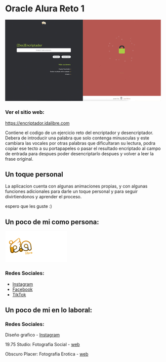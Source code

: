 Oracle Alura Reto 1
===================

![Encriptador](img/facebook_web_img_article.jpg)
### Ver el sitio web:
https://encriptador.idalibre.com

Contiene el codigo de un ejercicio reto del encriptador y desencriptador.
Debera de introducir una palabra que solo contenga minusculas y este cambiara las vocales por otras palabras que dificultaran su lectura, podra copiar ese tecto a su portapapeles o pasar el resultado encriptado al campo de entrada para despues poder desencriptarlo despues y volver a leer la frase original.

Un toque personal
-----------------
La aplicacion cuenta con algunas animaciones propias, y con algunas funciones adicionales para darle un toque personal y para seguir divirtiendonos y aprender el proceso. 

espero que les guste :)

## Un poco de mi como persona:
<img src="img/idalibre-logo.svg" width="100"><img src="img/juan-palma-logo-blanco.svg" width="100">
### Redes Sociales:
- [Instagram](https://www.instagram.com/juan_palma/)
- [Facebook](https://www.facebook.com/juan.palma.v)
- [TikTok](https://www.tiktok.com/@juan.palma)

## Un poco de mi en lo laboral:
### Redes Sociales:
Diseño grafico - [Instagram](https://www.instagram.com/id.a_libre/)

19.75 Studio: Fotografia Social - [web](https://1975studio.com)

Obscuro Placer: Fotografia Erotica - [web](https:obscuroplacer.com)
